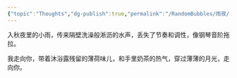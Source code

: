 ```yaml
---
{"topic":"Thoughts","dg-publish":true,"permalink":"/RandomBubbles/雨夜/","dgPassFrontmatter":true,"noteIcon":""}
---
```


入秋夜里的小雨，传来隔壁洗澡般淅沥的水声，丢失了节奏和调性，像钢琴音阶拖拉。

我走向你，带着沐浴露残留的薄荷味儿，和手里奶茶的热气，穿过薄薄的月光，走向你。